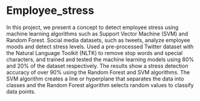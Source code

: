 # Employee_stress
In this project, we present a concept to detect employee stress using machine learning algorithms such as Support Vector Machine (SVM) and Random Forest. Social media datasets, such as tweets, analyze employee moods and detect stress levels. Used a pre-processed Twitter dataset with the Natural Language Toolkit (NLTK) to remove stop words and special characters, and trained and tested the machine learning models using 80% and 20% of the dataset respectively. The results show a stress detection accuracy of over 90% using the Random Forest and SVM algorithms. The SVM algorithm creates a line or hyperplane that separates the data into classes and the Random Forest algorithm selects random values to classify data points.
